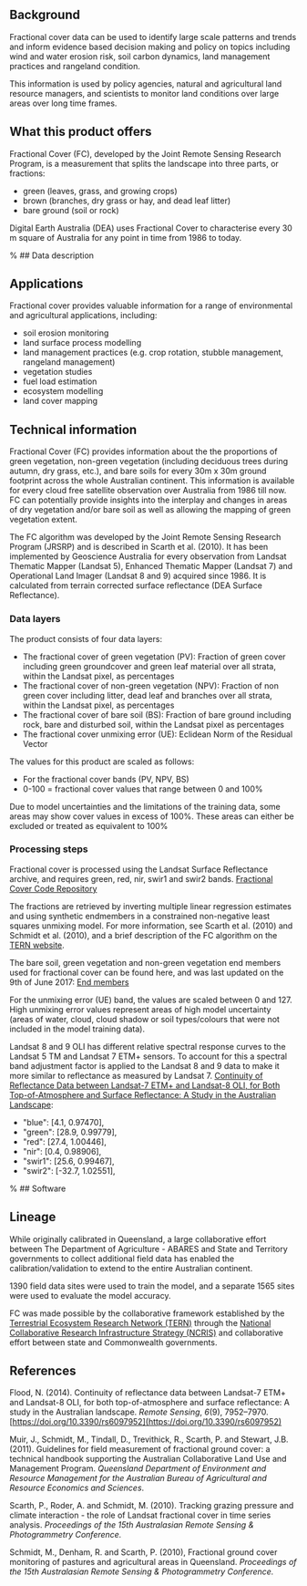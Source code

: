 ## Background

Fractional cover data can be used to identify large scale patterns and trends and inform evidence based decision making and policy on topics including wind and water erosion risk, soil carbon dynamics, land management practices and rangeland condition.

This information is used by policy agencies, natural and agricultural land resource managers, and scientists to monitor land conditions over large areas over long time frames.

## What this product offers

Fractional Cover (FC), developed by the Joint Remote Sensing Research Program, is a measurement that splits the landscape into three parts, or fractions:
* green (leaves, grass, and growing crops)
* brown (branches, dry grass or hay, and dead leaf litter)
* bare ground (soil or rock)

Digital Earth Australia (DEA) uses Fractional Cover to characterise every 30 m square of Australia for any point in time from 1986 to today.

% ## Data description

## Applications

Fractional cover provides valuable information for a range of environmental and agricultural applications, including:
* soil erosion monitoring
* land surface process modelling
* land management practices (e.g. crop rotation, stubble management, rangeland management)
* vegetation studies
* fuel load estimation
* ecosystem modelling
* land cover mapping

## Technical information

Fractional Cover (FC) provides information about the the proportions of green vegetation, non-green vegetation (including deciduous trees during autumn, dry grass, etc.), and bare soils for every 30m x 30m ground footprint across the whole Australian continent. This information is available for every cloud free satellite observation over Australia from 1986 till now. FC can potentially provide insights into the interplay and changes in areas of dry vegetation and/or bare soil as well as allowing the mapping of green vegetation extent.

The FC algorithm was developed by the Joint Remote Sensing Research Program (JRSRP) and is described in Scarth et al. (2010). It has been implemented by Geoscience Australia for every observation from Landsat Thematic Mapper (Landsat 5), Enhanced Thematic Mapper (Landsat 7) and Operational Land Imager (Landsat 8 and 9) acquired since 1986. It is calculated from terrain corrected surface reflectance (DEA Surface Reflectance).

### Data layers

The product consists of four data layers:
* The fractional cover of green vegetation (PV): Fraction of green cover including green groundcover and green leaf material over all strata, within the Landsat pixel, as percentages
* The fractional cover of non-green vegetation (NPV): Fraction of non green cover including litter, dead leaf and branches over all strata, within the Landsat pixel, as percentages
* The fractional cover of bare soil (BS): Fraction of bare ground including rock, bare and disturbed soil, within the Landsat pixel as percentages
* The fractional cover unmixing error (UE): Eclidean Norm of the Residual Vector

The values for this product are scaled as follows:  
* For the fractional cover bands (PV, NPV, BS)  
* 0-100 = fractional cover values that range between 0 and 100%

Due to model uncertainties and the limitations of the training data, some areas may show cover values in excess of 100%.  These areas can either be excluded or treated as equivalent to 100%

### Processing steps

Fractional cover is processed using the Landsat Surface Reflectance archive, and requires green, red, nir, swir1 and swir2 bands. [Fractional Cover Code Repository](https://github.com/GeoscienceAustralia/fc/tree/master) 
 
The fractions are retrieved by inverting multiple linear regression estimates and using synthetic endmembers in a constrained non-negative least squares unmixing model. For more information, see Scarth et al. (2010) and Schmidt et al. (2010), and a brief description of the FC algorithm on the [TERN website](https://portal.tern.org.au/metadata/22026).

The bare soil, green vegetation and non-green vegetation end members used for fractional cover can be found here, and was last updated on the 9th of June 2017:  [End members](https://github.com/GeoscienceAustralia/fc/blob/93f66062df0c5110b49d4ae444d726a90619c9fd/fc/endmembers.py#L51)

For the unmixing error (UE) band, the values are scaled between 0 and 127. High unmixing error values represent areas of high model uncertainty (areas of water, cloud, cloud shadow or soil types/colours that were not included in the model training data).

Landsat 8 and 9 OLI has different relative spectral response curves to the Landsat 5 TM and Landsat 7 ETM+ sensors. To account for this a spectral band adjustment factor is applied to the Landsat 8 and 9 data to make it more similar to reflectance as measured by Landsat 7. [Continuity of Reflectance Data between Landsat-7 ETM+ and Landsat-8 OLI, for Both Top-of-Atmosphere and Surface Reflectance: A Study in the Australian Landscape](https://www.mdpi.com/2072-4292/6/9/7952):
* "blue": [4.1, 0.97470],
* "green": [28.9, 0.99779],
* "red": [27.4, 1.00446],
* "nir": [0.4, 0.98906],
* "swir1": [25.6, 0.99467],
* "swir2": [-32.7, 1.02551],

% ## Software

## Lineage

While originally calibrated in Queensland, a large collaborative effort between The Department of Agriculture - ABARES and State and Territory governments to collect additional field data has enabled the calibration/validation to extend to the entire Australian continent.

1390 field data sites were used to train the model, and a separate 1565 sites were used to evaluate the model accuracy.

FC was made possible by the collaborative framework established by the [Terrestrial Ecosystem Research Network (TERN)](http://www.tern.org.au) through the [National Collaborative Research Infrastructure Strategy (NCRIS)](https://www.education.gov.au/national-collaborative-research-infrastructure-strategy-ncris) and collaborative effort between state and Commonwealth governments.

## References

Flood, N. (2014). Continuity of reflectance data between Landsat-7 ETM+ and Landsat-8 OLI, for both top-of-atmosphere and surface reflectance: A study in the Australian landscape. *Remote Sensing*, *6*(9), 7952–7970. [https://doi.org/10.3390/rs6097952](https://doi.org/10.3390/rs6097952)

Muir, J., Schmidt, M., Tindall, D., Trevithick, R., Scarth, P. and Stewart, J.B. (2011). Guidelines for field measurement of fractional ground cover: a technical handbook supporting the Australian Collaborative Land Use and Management Program. *Queensland* *Department of Environment and Resource Management for the Australian Bureau of* *Agricultural and Resource Economics and Sciences*. 

Scarth, P., Roder, A. and Schmidt, M. (2010). Tracking grazing pressure and climate interaction - the role of Landsat fractional cover in time series analysis. *Proceedings of the 15th Australasian Remote Sensing & Photogrammetry Conference.*

Schmidt, M., Denham, R. and Scarth, P. (2010), Fractional ground cover monitoring of pastures and agricultural areas in Queensland. *Proceedings of the 15th Australasian Remote Sensing & Photogrammetry Conference.*

